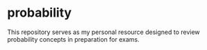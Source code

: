 # probability
This repository serves as my personal resource designed to review probability concepts in preparation for exams.
